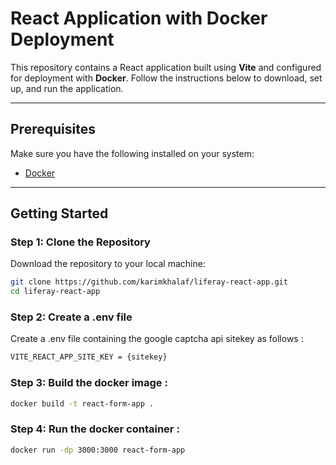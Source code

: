 # React Application with Docker Deployment

This repository contains a React application built using **Vite** and configured for deployment with **Docker**. Follow the instructions below to download, set up, and run the application.

---

## Prerequisites

Make sure you have the following installed on your system:
- [Docker](https://www.docker.com/)

---

## Getting Started

### Step 1: Clone the Repository
Download the repository to your local machine:

```bash
git clone https://github.com/karimkhalaf/liferay-react-app.git 
cd liferay-react-app
```

### Step 2: Create a .env file
Create a .env file containing the google captcha api sitekey as follows :

```bash
VITE_REACT_APP_SITE_KEY = {sitekey}
```

### Step 3: Build the docker image : 

```bash
docker build -t react-form-app .
 ```

### Step 4: Run the docker container :

```bash
docker run -dp 3000:3000 react-form-app
 ```
